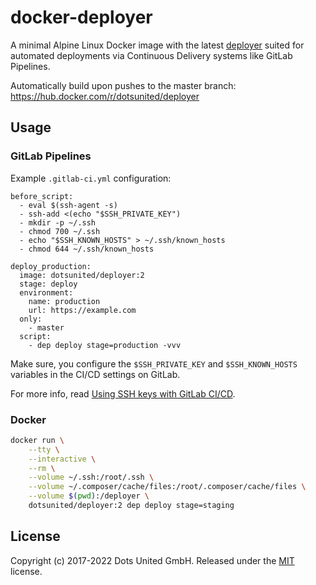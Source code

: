 docker-deployer
===============

A minimal Alpine Linux Docker image with the latest
[deployer](https://deployer.org) suited for automated deployments
via Continuous Delivery systems like GitLab Pipelines.

Automatically build upon pushes to the master branch:
https://hub.docker.com/r/dotsunited/deployer

Usage
-----

### GitLab Pipelines

Example `.gitlab-ci.yml` configuration:

```
before_script:
  - eval $(ssh-agent -s)
  - ssh-add <(echo "$SSH_PRIVATE_KEY")
  - mkdir -p ~/.ssh
  - chmod 700 ~/.ssh
  - echo "$SSH_KNOWN_HOSTS" > ~/.ssh/known_hosts
  - chmod 644 ~/.ssh/known_hosts

deploy_production:
  image: dotsunited/deployer:2
  stage: deploy
  environment:
    name: production
    url: https://example.com
  only:
    - master
  script:
    - dep deploy stage=production -vvv
```

Make sure, you configure the `$SSH_PRIVATE_KEY` and `$SSH_KNOWN_HOSTS` variables
in the CI/CD settings on GitLab.

For more info, read
[Using SSH keys with GitLab CI/CD](https://docs.gitlab.com/ee/ci/ssh_keys/README.html).

### Docker

```bash
docker run \
    --tty \
    --interactive \
    --rm \
    --volume ~/.ssh:/root/.ssh \
    --volume ~/.composer/cache/files:/root/.composer/cache/files \
    --volume $(pwd):/deployer \
    dotsunited/deployer:2 dep deploy stage=staging
```

License
-------

Copyright (c) 2017-2022 Dots United GmbH.
Released under the [MIT](LICENSE) license.
